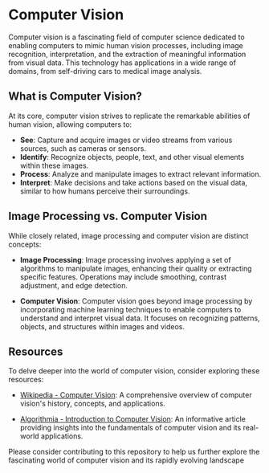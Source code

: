 # Computer Vision

Computer vision is a fascinating field of computer science dedicated to enabling computers to mimic human vision processes, including image recognition, interpretation, and the extraction of meaningful information from visual data. This technology has applications in a wide range of domains, from self-driving cars to medical image analysis.

## What is Computer Vision?

At its core, computer vision strives to replicate the remarkable abilities of human vision, allowing computers to:

- **See**: Capture and acquire images or video streams from various sources, such as cameras or sensors.
- **Identify**: Recognize objects, people, text, and other visual elements within these images.
- **Process**: Analyze and manipulate images to extract relevant information.
- **Interpret**: Make decisions and take actions based on the visual data, similar to how humans perceive their surroundings.

## Image Processing vs. Computer Vision

While closely related, image processing and computer vision are distinct concepts:

- **Image Processing**: Image processing involves applying a set of algorithms to manipulate images, enhancing their quality or extracting specific features. Operations may include smoothing, contrast adjustment, and edge detection.

- **Computer Vision**: Computer vision goes beyond image processing by incorporating machine learning techniques to enable computers to understand and interpret visual data. It focuses on recognizing patterns, objects, and structures within images and videos.

## Resources

To delve deeper into the world of computer vision, consider exploring these resources:

- [Wikipedia - Computer Vision](https://en.wikipedia.org/wiki/Computer_vision): A comprehensive overview of computer vision's history, concepts, and applications.

- [Algorithmia - Introduction to Computer Vision](https://www.algorithmia.com/blog/introduction-to-computer-vision): An informative article providing insights into the fundamentals of computer vision and its real-world applications.

Please consider contributing to this repository to help us further explore the fascinating world of computer vision and its rapidly evolving landscape
